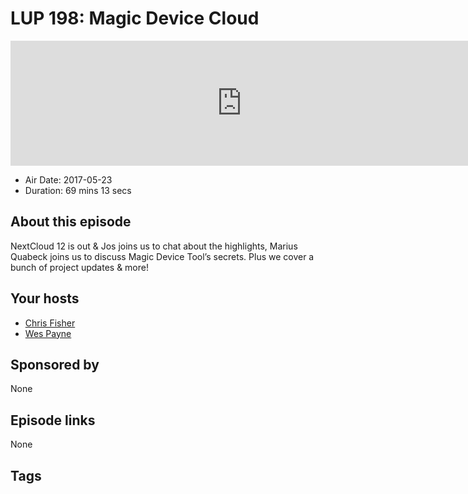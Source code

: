 # LUP 198: Magic Device Cloud

<iframe src="https://player.fireside.fm/v2/RUkczH-V+aryQ9DOD?theme=dark" width="740" height="200" frameborder="0" scrolling="no"></iframe>

* Air Date: 2017-05-23
* Duration: 69 mins 13 secs

## About this episode

NextCloud 12 is out & Jos joins us to chat about the highlights, Marius Quabeck joins us to discuss Magic Device Tool’s secrets. Plus we cover a bunch of project updates & more!

## Your hosts
* [Chris Fisher](https://linuxunplugged.com/hosts/chrislas)
* [Wes Payne](https://linuxunplugged.com/hosts/wes)

## Sponsored by

None



## Episode links

None



## Tags

